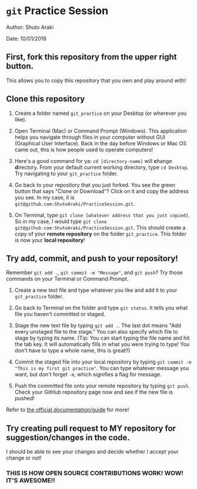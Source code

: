 # `git` Practice Session
Author: Shuto Araki

Date: 10/01/2018

## First, fork this repository from the upper right button.
This allows you to copy this repository that you own and play around with!

## Clone this repository
1. Create a folder named `git_practice` on your Desktop (or wherever you like).

2. Open Terminal (Mac) or Command Prompt (Windows). This application helps you navigate through files in your computer without GUI (Graphical User Interface). Back in the day before Windows or Mac OS came out, this is how people used to operate computers!

3. Here's a good command for ya: `cd [directory-name]` will <strong>c</strong>hange <strong>d</strong>irectory. From your default current working directory, type `cd Desktop`. Try navigating to your `git_practice` folder.

4. Go back to your repository that you just forked. You see the green button that says "Clone or Download"? Click on it and copy the address you see. In my case, it is `git@github.com:ShutoAraki/PracticeSession.git`.

5. On Terminal, type `git clone [whatever address that you just copied]`. So in my case, I would type `git clone git@github.com:ShutoAraki/PracticeSession.git`. This should create a copy of your <strong>remote repository</strong> on the folder `git_practice`. This folder is now your <strong>local repository</strong>!

## Try add, commit, and push to your repository!
Remember `git add .`, `git commit -m "Message"`, and `git push`? Try those commands on your Terminal or Command Prompt.

1. Create a new text file and type whatever you like and add it to your `git_practice` folder.

2. Go back to Terminal on the folder and type `git status`. It tells you what file you haven't committed or staged.

3. Stage the new text file by typing `git add .`. The last dot means "Add every unstaged file to the stage." You can also specify which file to stage by typing its name. (Tip: You can start typing the file name and hit the tab key. It will automatically fills in what you were trying to type! You don't have to type a whole name, this is great!!)

4. Commit the staged file into your local repository by typing `git commit -m "This is my first git practice"`. You can type whatever message you want, but don't forget `-m`, which signifies a flag for message.

5. Push the committed file onto your remote repository by typing `git push`. Check your GitHub repository page now and see if the new file is pushed!

Refer to [the official documentation/guide](https://git-scm.com/book/en/v2) for more!

## Try creating pull request to MY repository for suggestion/changes in the code.
I should be able to see your changes and decide whether I accept your change or not!

### THIS IS HOW OPEN SOURCE CONTRIBUTIONS WORK! WOW! IT'S AWESOME!!

